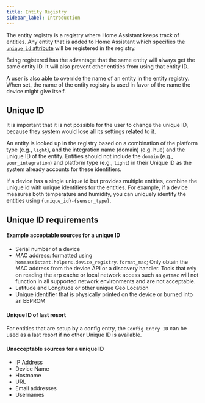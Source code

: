 ```yaml
---
title: Entity Registry
sidebar_label: Introduction
---
```


The entity registry is a registry where Home Assistant keeps track of entities. Any entity that is added to Home Assistant which specifies the [`unique_id` attribute](/core/entity.md#generic-properties) will be registered in the registry.

Being registered has the advantage that the same entity will always get the same entity ID. It will also prevent other entities from using that entity ID.

A user is also able to override the name of an entity in the entity registry. When set, the name of the entity registry is used in favor of the name the device might give itself.

## Unique ID

It is important that it is not possible for the user to change the unique ID, because they system would lose all its settings related to it.

An entity is looked up in the registry based on a combination of the platform type (e.g., `light`), and the integration name (domain) (e.g. hue) and the unique ID of the entity. Entities should not include the `domain` (e.g., `your_integration`) and platform type (e.g., `light`) in their Unique ID as the system already accounts for these identifiers.

If a device has a single unique id but provides multiple entities, combine the unique id with unique identifiers for the entities. For example, if a device measures both temperature and humidity, you can uniquely identify the entities using `{unique_id}-{sensor_type}`.

## Unique ID requirements

#### Example acceptable sources for a unique ID

- Serial number of a device
- MAC address: formatted using `homeassistant.helpers.device_registry.format_mac`; Only obtain the MAC address from the device API or a discovery handler. Tools that rely on reading the arp cache or local network access such as `getmac` will not function in all supported network environments and are not acceptable.
- Latitude and Longitude or other unique Geo Location
- Unique identifier that is physically printed on the device or burned into an EEPROM

#### Unique ID of last resort

For entities that are setup by a config entry, the `Config Entry ID` can be used as a last resort if no other Unique ID is available.

#### Unacceptable sources for a unique ID

- IP Address
- Device Name
- Hostname
- URL
- Email addresses
- Usernames
